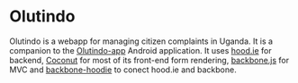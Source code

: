 # Olutindo

Olutindo is a webapp for managing citizen complaints in Uganda. It is a companion to the
[Olutindo-app](https://github.com/chrisekelley/olutindo-app) Android application.
It uses [hood.ie](http://Hood.ie) for backend,
[Coconut](http://chrisekelley.github.io/coconut/) for most of its front-end form rendering, [backbone.js](http://backbonejs.org) for MVC
and [backbone-hoodie](https://github.com/bbn/backbone-hoodie) to conect hood.ie and backbone.


